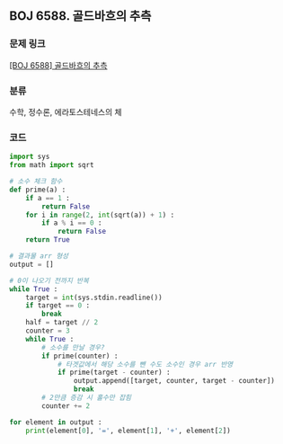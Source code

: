 ## BOJ 6588. 골드바흐의 추측

### 문제 링크

[[BOJ 6588] 골드바흐의 추측](https://www.acmicpc.net/problem/6588)

### 분류

수학, 정수론, 에라토스테네스의 체

### 코드

```python
import sys
from math import sqrt

# 소수 체크 함수
def prime(a) :
    if a == 1 :
        return False
    for i in range(2, int(sqrt(a)) + 1) :
        if a % i == 0 :
            return False
    return True

# 결과물 arr 형성
output = []

# 0이 나오기 전까지 반복
while True :
    target = int(sys.stdin.readline())
    if target == 0 :
        break
    half = target // 2 
    counter = 3
    while True :
        # 소수를 만날 경우?
        if prime(counter) :
            # 타겟값에서 해당 소수를 뺀 수도 소수인 경우 arr 반영
            if prime(target - counter) :
                output.append([target, counter, target - counter])
                break
        # 2만큼 증감 시 홀수만 잡힘
        counter += 2

for element in output :
    print(element[0], '=', element[1], '+', element[2])
```